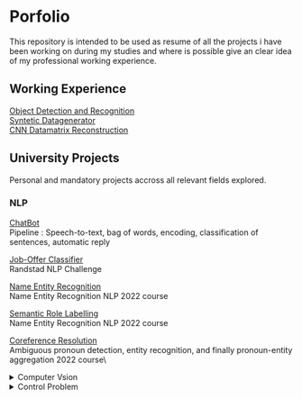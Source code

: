 # Porfolio
This repository is intended to be used as resume of all the projects i have been working on during my studies and where is possible give an clear idea of my professional working experience.


## Working Experience

[Object Detection and Recognition](https://github.com/FrancescoPeracchia/Object-Detection-Recognition-Datagenerator) \
[Syntetic Datagenerator](https://github.com/FrancescoPeracchia/Object-Detection-Recognition-Datagenerator) \
[CNN Datamatrix Reconstruction](https://github.com/FrancescoPeracchia/CNN-Datamatrix-Reconstruction) 
  



## University Projects
Personal and mandatory projects accross all relevant fields explored.

### NLP
[ChatBot](https://github.com/FrancescoPeracchia/NLP_SpokenDialogSystem)\
Pipeline : Speech-to-text, bag of words, encoding, classification of sentences, automatic reply

[Job-Offer Classifier](https://github.com/FrancescoPeracchia/NLP_TextClassification)\
Randstad NLP Challenge


[Name Entity Recognition](https://github.com/FrancescoPeracchia/NER-NLP)\
Name Entity Recognition NLP 2022 course


[Semantic Role Labelling](https://github.com/FrancescoPeracchia/SRL-NLP)\
Name Entity Recognition NLP 2022 course


[Coreference Resolution](https://github.com/FrancescoPeracchia/ER-NLP)\
Ambiguous pronoun detection, entity recognition, and finally pronoun-entity aggregation  2022 course\

  
  
  <details>
    <summary>Computer Vsion</summary>
  </details>
  
  
  <details>
    <summary>Control Problem</summary>
  </details>

     
</details>






